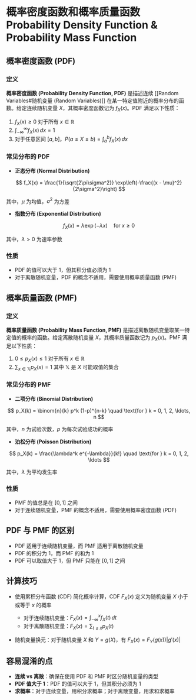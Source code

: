 # 概率密度函数和概率质量函数 Probability Density Function & Probability Mass Function

## 概率密度函数 (PDF)

### 定义

**概率密度函数 (Probability Density Function, PDF)** 是描述连续 [[Random Variables#随机变量 (Random Variables)]] 在某一特定值附近的概率分布的函数。给定连续随机变量 $X$，其概率密度函数记为 $f_X(x)$。PDF 满足以下性质：

1. $f_X(x) \geq 0$ 对于所有 $x \in \mathbb{R}$
2. $\int_{-\infty}^{\infty} f_X(x) \, dx = 1$
3. 对于任意区间 $[a, b]$，$P(a \leq X \leq b) = \int_a^b f_X(x) \, dx$

### 常见分布的 PDF

- **正态分布 (Normal Distribution)**

$$
f_X(x) = \frac{1}{\sqrt{2\pi\sigma^2}} \exp\left(-\frac{(x - \mu)^2}{2\sigma^2}\right)
$$

  其中，$\mu$ 为均值，$\sigma^2$ 为方差

- **指数分布 (Exponential Distribution)**

$$
f_X(x) = \lambda \exp(-\lambda x) \quad \text{for } x \geq 0
$$

  其中，$\lambda > 0$ 为速率参数

### 性质

- PDF 的值可以大于 1，但其积分值必须为 1
- 对于离散随机变量，PDF 的概念不适用，需要使用概率质量函数 (PMF)

## 概率质量函数 (PMF)

### 定义

**概率质量函数 (Probability Mass Function, PMF)** 是描述离散随机变量取某一特定值的概率的函数。给定离散随机变量 $X$，其概率质量函数记为 $p_X(x)$。PMF 满足以下性质：

1. $0 \leq p_X(x) \leq 1$ 对于所有 $x \in \mathbb{R}$
2. $\sum_{x \in \mathbb{X}} p_X(x) = 1$ 其中 $\mathbb{X}$ 是 $X$ 可能取值的集合

### 常见分布的 PMF

- **二项分布 (Binomial Distribution)**

$$
p_X(k) = \binom{n}{k} p^k (1-p)^{n-k} \quad \text{for } k = 0, 1, 2, \ldots, n
$$

  其中，$n$ 为试验次数，$p$ 为每次试验成功的概率

- **泊松分布 (Poisson Distribution)**

$$
p_X(k) = \frac{\lambda^k e^{-\lambda}}{k!} \quad \text{for } k = 0, 1, 2, \ldots
$$

  其中，$\lambda$ 为平均发生率

### 性质

- PMF 的值总是在 $[0, 1]$ 之间
- 对于连续随机变量，PMF 的概念不适用，需要使用概率密度函数 (PDF)

## PDF 与 PMF 的区别

- PDF 适用于连续随机变量，而 PMF 适用于离散随机变量
- PDF 的积分为 1，而 PMF 的和为 1
- PDF 可以取值大于 1，但 PMF 只能在 $[0, 1]$ 之间

## 计算技巧

- 使用累积分布函数 (CDF) 简化概率计算，CDF $F_X(x)$ 定义为随机变量 $X$ 小于或等于 $x$ 的概率
  - 对于连续随机变量：$F_X(x) = \int_{-\infty}^x f_X(t) \, dt$
  - 对于离散随机变量：$F_X(x) = \sum_{t \leq x} p_X(t)$

- 随机变量换元：对于随机变量 $X$ 和 $Y = g(X)$，有 $F_X(x) = F_Y(g(x))|g'(x)|$

## 容易混淆的点

- **连续 vs 离散**：确保在使用 PDF 和 PMF 时区分随机变量的类型
- **PDF 值大于 1**：PDF 的值可以大于 1，但其积分必须为 1
- **求概率**：对于连续变量，用积分求概率；对于离散变量，用求和求概率
